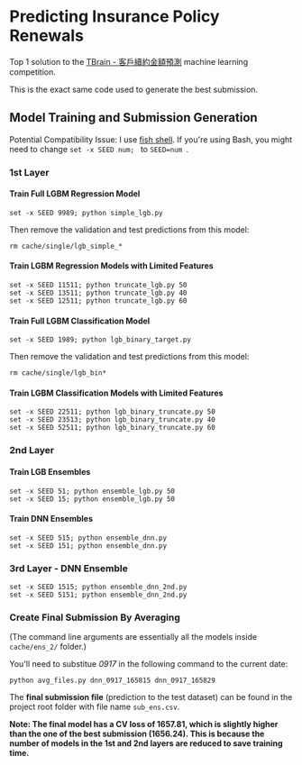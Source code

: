 # Predicting Insurance Policy Renewals
Top 1 solution to the [TBrain - 客戶續約金額預測](https://tbrain.trendmicro.com.tw/Competitions/Details/3) machine learning competition.

This is the exact same code used to generate the best submission.

## Model Training and Submission Generation

Potential Compatibility Issue: I use [fish shell](https://fishshell.com/). If you're using Bash, you might need to change `set -x SEED num; ` to `SEED=num `.

### 1st Layer

#### Train Full LGBM Regression Model
```
set -x SEED 9989; python simple_lgb.py
```

Then remove the validation and test predictions from this model:

```
rm cache/single/lgb_simple_*
```

#### Train LGBM Regression Models with Limited Features
```
set -x SEED 11511; python truncate_lgb.py 50
set -x SEED 13511; python truncate_lgb.py 40
set -x SEED 12511; python truncate_lgb.py 60
```

#### Train Full LGBM Classification Model
```
set -x SEED 1989; python lgb_binary_target.py
```

Then remove the validation and test predictions from this model:

```
rm cache/single/lgb_bin*
```

#### Train LGBM Classification Models with Limited Features
```
set -x SEED 22511; python lgb_binary_truncate.py 50
set -x SEED 23513; python lgb_binary_truncate.py 40
set -x SEED 52511; python lgb_binary_truncate.py 60
```

### 2nd Layer

#### Train LGB Ensembles

```
set -x SEED 51; python ensemble_lgb.py 50
set -x SEED 15; python ensemble_lgb.py 50
```

#### Train DNN Ensembles

```
set -x SEED 515; python ensemble_dnn.py
set -x SEED 151; python ensemble_dnn.py
```

### 3rd Layer - DNN Ensemble

```
set -x SEED 1515; python ensemble_dnn_2nd.py
set -x SEED 5151; python ensemble_dnn_2nd.py
```

### Create Final Submission By Averaging

(The command line arguments are essentially all the models inside `cache/ens_2/` folder.)

You'll need to substitue *0917* in the following command to the current date:

```
python avg_files.py dnn_0917_165815 dnn_0917_165829
```

The **final submission file** (prediction to the test dataset) can be found in the project root folder with file name `sub_ens.csv`.

**Note: The final model has a CV loss of 1657.81, which is slightly higher than the one of the best submission (1656.24). This is because the number of models in the 1st and 2nd layers are reduced to save training time.**
